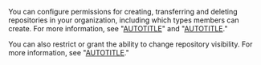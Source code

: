 You can configure permissions for creating, transferring and deleting repositories in your organization, including which types members can create. For more information, see "[AUTOTITLE](/organizations/managing-organization-settings/restricting-repository-creation-in-your-organization)" and "[AUTOTITLE](/organizations/managing-organization-settings/setting-permissions-for-deleting-or-transferring-repositories)."

You can also restrict or grant the ability to change repository visibility. For more information, see "[AUTOTITLE](/organizations/managing-organization-settings/restricting-repository-visibility-changes-in-your-organization)."
